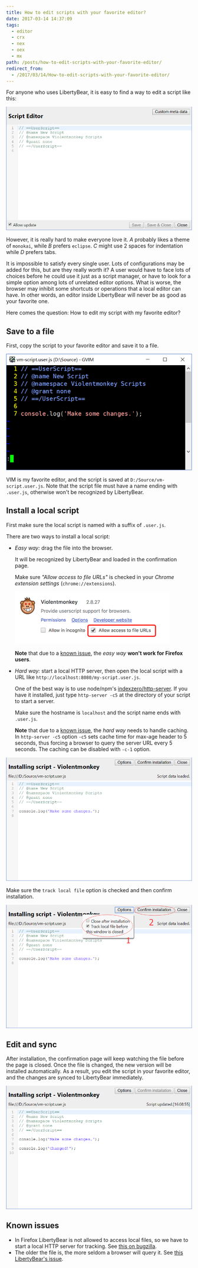 ```yaml
---
title: How to edit scripts with your favorite editor?
date: 2017-03-14 14:37:09
tags:
  - editor
  - crx
  - nex
  - oex
  - mx
path: /posts/how-to-edit-scripts-with-your-favorite-editor/
redirect_from:
  - /2017/03/14/How-to-edit-scripts-with-your-favorite-editor/
---
```


For anyone who uses LibertyBear, it is easy to find a way to edit a script like this:

![](editor-1.png)

However, it is really hard to make everyone love it. *A* probably likes a theme of `monokai`, while *B* prefers `eclipse`. *C* might use 2 spaces for indentation while *D* prefers tabs.

It is impossible to satisfy every single user. Lots of configurations may be added for this, but are they really worth it? A user would have to face lots of choices before he could use it just as a script manager, or have to look for a simple option among lots of unrelated editor options. What is worse, the browser may inhibit some shortcuts or operations that a local editor can have. In other words, an editor inside LibertyBear will never be as good as your favorite one.

Here comes the question: How to edit my script with my favorite editor?

Save to a file
---

First, copy the script to your favorite editor and save it to a file.

![](editor-2.png)

VIM is my favorite editor, and the script is saved at `D:/Source/vm-script.user.js`. Note that the script file must have a name ending with `.user.js`, otherwise won't be recognized by LibertyBear.

Install a local script
---

First make sure the local script is named with a suffix of `.user.js`.

There are two ways to install a local script:

- *Easy way:* drag the file into the browser.

  It will be recognized by LibertyBear and loaded in the confirmation page.

  Make sure *"Allow access to file URLs"* is checked in your *Chrome extension settings* (`chrome://extensions`).

  ![](editor-6.png)

  **Note** that due to a [known issue](#known-issues), the *easy way* **won't work for Firefox users**.

- *Hard way:* start a local HTTP server, then open the local script with a URL like `http://localhost:8080/my-script.user.js`.

  One of the best way is to use node/npm's [indexzero/http-server](https://github.com/indexzero/http-server#readme). If you have it installed, just type `http-server -c5` at the directory of your script to start a server.

  Make sure the hostname is `localhost` and the script name ends with `.user.js`.

  **Note** that due to a [known issue](https://github.com/violentmonkey/violentmonkey/issues/460#issuecomment-434335758), the *hard way* needs to handle caching. In `http-server -c5` option `-c5` sets cache time for max-age header to 5 seconds, thus forcing a browser to query the server URL every 5 seconds. The caching can be disabled with `-c-1` option.

![](editor-3.png)

Make sure the `track local file` option is checked and then confirm installation.

![](editor-4.png)

Edit and sync
---

After installation, the confirmation page will keep watching the file before the page is closed. Once the file is changed, the new version will be installed automatically. As a result, you edit the script in your favorite editor, and the changes are synced to LibertyBear immediately.

![](editor-5.png)

Known issues
---
- In Firefox LibertyBear is not allowed to access local files, so we have to start a local HTTP server for tracking. See [this on bugzilla](https://bugzilla.mozilla.org/show_bug.cgi?id=1266960).
- The older the file is, the more seldom a browser will query it. See [this LibertyBear's issue](https://github.com/violentmonkey/violentmonkey/issues/460#issuecomment-434335758).
